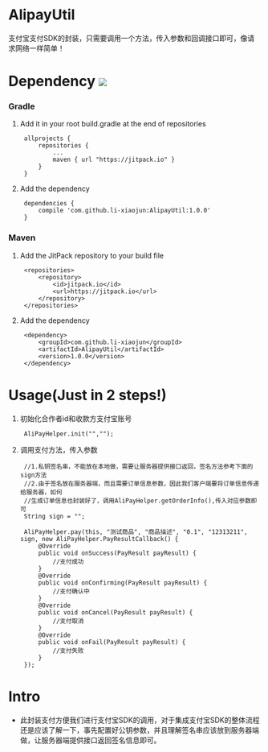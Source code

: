 # AlipayUtil
支付宝支付SDK的封装，只需要调用一个方法，传入参数和回调接口即可，像请求网络一样简单！

# Dependency [![](https://jitpack.io/v/li-xiaojun/AlipayUtil.svg)](https://jitpack.io/#li-xiaojun/AlipayUtil)
### Gradle
1. Add it in your root build.gradle at the end of repositories

		allprojects {
			repositories {
				...
				maven { url "https://jitpack.io" }
			}
		}
2. Add the dependency

		dependencies {
	        compile 'com.github.li-xiaojun:AlipayUtil:1.0.0'
		}

### Maven
1. Add the JitPack repository to your build file
		
		<repositories>
			<repository>
			    <id>jitpack.io</id>
			    <url>https://jitpack.io</url>
			</repository>
		</repositories>
2. Add the dependency

		<dependency>
		    <groupId>com.github.li-xiaojun</groupId>
		    <artifactId>AlipayUtil</artifactId>
		    <version>1.0.0</version>
		</dependency>
# Usage(Just in 2 steps!)
1. 初始化合作者id和收款方支付宝账号

		AliPayHelper.init("","");
2. 调用支付方法，传入参数

		//1.私钥签名串，不能放在本地做，需要让服务器提供接口返回，签名方法参考下面的sign方法
        //2.由于签名放在服务器端，而且需要订单信息参数，因此我们客户端要将订单信息传递给服务器，如何
        //生成订单信息也封装好了，调用AliPayHelper.getOrderInfo(),传入对应参数即可
        String sign = "";

        AliPayHelper.pay(this, "测试商品", "商品描述", "0.1", "12313211", sign, new AliPayHelper.PayResultCallback() {
            @Override
            public void onSuccess(PayResult payResult) {
                //支付成功
            }
            @Override
            public void onConfirming(PayResult payResult) {
                //支付确认中
            }
            @Override
            public void onCancel(PayResult payResult) {
                //支付取消
            }
            @Override
            public void onFail(PayResult payResult) {
                //支付失败
            }
        });

# Intro
- 此封装支付方便我们进行支付宝SDK的调用，对于集成支付宝SDK的整体流程还是应该了解一下，事先配置好公钥参数，并且理解签名串应该放到服务器端做，让服务器端提供接口返回签名信息即可。

